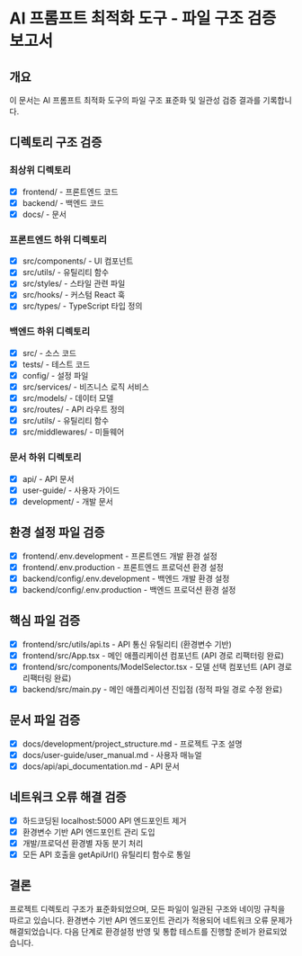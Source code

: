 # AI 프롬프트 최적화 도구 - 파일 구조 검증 보고서

## 개요
이 문서는 AI 프롬프트 최적화 도구의 파일 구조 표준화 및 일관성 검증 결과를 기록합니다.

## 디렉토리 구조 검증

### 최상위 디렉토리
- [x] frontend/ - 프론트엔드 코드
- [x] backend/ - 백엔드 코드
- [x] docs/ - 문서

### 프론트엔드 하위 디렉토리
- [x] src/components/ - UI 컴포넌트
- [x] src/utils/ - 유틸리티 함수
- [x] src/styles/ - 스타일 관련 파일
- [x] src/hooks/ - 커스텀 React 훅
- [x] src/types/ - TypeScript 타입 정의

### 백엔드 하위 디렉토리
- [x] src/ - 소스 코드
- [x] tests/ - 테스트 코드
- [x] config/ - 설정 파일
- [x] src/services/ - 비즈니스 로직 서비스
- [x] src/models/ - 데이터 모델
- [x] src/routes/ - API 라우트 정의
- [x] src/utils/ - 유틸리티 함수
- [x] src/middlewares/ - 미들웨어

### 문서 하위 디렉토리
- [x] api/ - API 문서
- [x] user-guide/ - 사용자 가이드
- [x] development/ - 개발 문서

## 환경 설정 파일 검증
- [x] frontend/.env.development - 프론트엔드 개발 환경 설정
- [x] frontend/.env.production - 프론트엔드 프로덕션 환경 설정
- [x] backend/config/.env.development - 백엔드 개발 환경 설정
- [x] backend/config/.env.production - 백엔드 프로덕션 환경 설정

## 핵심 파일 검증
- [x] frontend/src/utils/api.ts - API 통신 유틸리티 (환경변수 기반)
- [x] frontend/src/App.tsx - 메인 애플리케이션 컴포넌트 (API 경로 리팩터링 완료)
- [x] frontend/src/components/ModelSelector.tsx - 모델 선택 컴포넌트 (API 경로 리팩터링 완료)
- [x] backend/src/main.py - 메인 애플리케이션 진입점 (정적 파일 경로 수정 완료)

## 문서 파일 검증
- [x] docs/development/project_structure.md - 프로젝트 구조 설명
- [x] docs/user-guide/user_manual.md - 사용자 매뉴얼
- [x] docs/api/api_documentation.md - API 문서

## 네트워크 오류 해결 검증
- [x] 하드코딩된 localhost:5000 API 엔드포인트 제거
- [x] 환경변수 기반 API 엔드포인트 관리 도입
- [x] 개발/프로덕션 환경별 자동 분기 처리
- [x] 모든 API 호출을 getApiUrl() 유틸리티 함수로 통일

## 결론
프로젝트 디렉토리 구조가 표준화되었으며, 모든 파일이 일관된 구조와 네이밍 규칙을 따르고 있습니다. 환경변수 기반 API 엔드포인트 관리가 적용되어 네트워크 오류 문제가 해결되었습니다. 다음 단계로 환경설정 반영 및 통합 테스트를 진행할 준비가 완료되었습니다.
